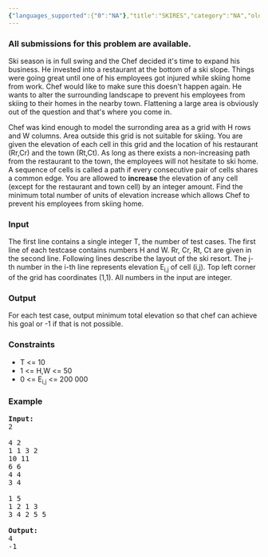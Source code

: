 ```yaml
---
{"languages_supported":{"0":"NA"},"title":"SKIRES","category":"NA","old_version":true,"problem_code":"SKIRES","tags":{"0":"NA"},"layout":"problem"}
---
```


<h3> All submissions for this problem are available. </h3><p>Ski season is in full swing and the Chef decided it's time to expand his business. He invested into a restaurant at the bottom of a ski slope. Things were going great until one of his employees got injured while skiing home from work. Chef would like to make sure this doesn't happen again. He wants to alter the surrounding landscape to prevent his employees from skiing to their homes in the nearby town. Flattening a large area is obviously out of the question and that's where you come in.

</p><p>Chef was kind enough to model the surronding area as a grid with H rows and W columns. Area outside this grid is not suitable for skiing. You are given the elevation of each cell in this grid and the location of his restaurant (Rr,Cr) and the town (Rt,Ct). As long as there exists a non-increasing path from the restaurant to the town, the employees will not hesitate to ski home. A sequence of cells is called a path if every consecutive pair of cells shares a common edge. You are allowed to <b>increase</b> the elevation of any cell (except for the restaurant and town cell) by an integer amount. Find the minimum total number of units of elevation increase
which allows Chef to prevent his employees from skiing home.

<h3>Input</h3>
</p><p>The first line contains a single integer T, the number of test cases. The first line of each testcase contains numbers H and W. Rr, Cr, Rt, Ct are given in the second line. Following lines describe the layout of the ski resort. The j-th number in the i-th line represents elevation E<sub>i,j</sub> of cell (i,j). Top left corner of the grid has coordinates (1,1). All numbers in the input are integer.

<h3>Output</h3>
</p><p>For each test case, output minimum total elevation so that chef can achieve his goal or -1 if that is not possible.

<h3>Constraints</h3>
<ul>
<li>T &lt;= 10</li>
<li>1 &lt;= H,W &lt;= 50</li>
<li>0 &lt;= E<sub>i,j</sub> &lt;= 200 000</li>
</ul>

<h3>Example</h3>

<pre>
<b>Input:</b>
2

4 2
1 1 3 2
10 11
6 6
4 4
3 4

1 5
1 2 1 3
3 4 2 5 5

<b>Output:</b>
4
-1
</pre></p>    